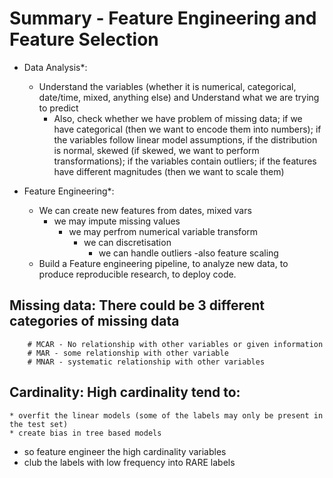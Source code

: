 # Summary - Feature Engineering and Feature Selection
* Data Analysis*: 
    - Understand the variables (whether it is numerical, categorical, date/time, mixed, anything else) and Understand what we are trying to predict
        -  Also, check whether we have problem of missing data; if we have categorical (then we want to encode them into numbers); if the variables follow linear model assumptions, if the distribution is normal, skewed (if skewed, we want to perform transformations); if the variables contain outliers; if the features have different magnitudes (then we want to scale them)
    
*  Feature Engineering*: 
    - We can create new features from dates, mixed vars
        -   we may impute missing values
            - we may perfrom numerical variable transform  
                -  we can discretisation
                    - we can handle outliers
                        -also feature scaling
    - Build a Feature engineering pipeline, to analyze new data, to produce reproducible research, to deploy code.


 ## Missing data: There could be 3 different categories of missing data
        # MCAR - No relationship with other variables or given information
        # MAR - some relationship with other variable
        # MNAR - systematic relationship with other variables

## Cardinality: High cardinality tend to:
    * overfit the linear models (some of the labels may only be present in the test set)
    * create bias in tree based models 
- so feature engineer the high cardinality variables
- club the labels with low frequency into RARE labels
